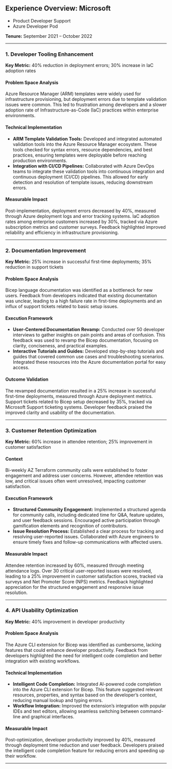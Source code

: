 ## Experience Overview: Microsoft 
- Product Developer Support
- Azure Developer Pod

**Tenure:** September 2021 – October 2022  

---

### 1. Developer Tooling Enhancement  
**Key Metric:** 40% reduction in deployment errors; 30% increase in IaC adoption rates  

#### Problem Space Analysis  
Azure Resource Manager (ARM) templates were widely used for infrastructure provisioning, but deployment errors due to template validation issues were common. This led to frustration among developers and a slower adoption rate of Infrastructure-as-Code (IaC) practices within enterprise environments.

#### Technical Implementation  
- **ARM Template Validation Tools:** Developed and integrated automated validation tools into the Azure Resource Manager ecosystem. These tools checked for syntax errors, resource dependencies, and best practices, ensuring templates were deployable before reaching production environments.
- **Integration with CI/CD Pipelines:** Collaborated with Azure DevOps teams to integrate these validation tools into continuous integration and continuous deployment (CI/CD) pipelines. This allowed for early detection and resolution of template issues, reducing downstream errors.

#### Measurable Impact  
Post-implementation, deployment errors decreased by 40%, measured through Azure deployment logs and error tracking systems. IaC adoption rates among enterprise customers increased by 30%, tracked via Azure subscription metrics and customer surveys. Feedback highlighted improved reliability and efficiency in infrastructure provisioning.

---

### 2. Documentation Improvement  
**Key Metric:** 25% increase in successful first-time deployments; 35% reduction in support tickets  

#### Problem Space Analysis  
Bicep language documentation was identified as a bottleneck for new users. Feedback from developers indicated that existing documentation was unclear, leading to a high failure rate in first-time deployments and an influx of support tickets related to basic setup issues.

#### Execution Framework  
- **User-Centered Documentation Revamp:** Conducted over 50 developer interviews to gather insights on pain points and areas of confusion. This feedback was used to revamp the Bicep documentation, focusing on clarity, conciseness, and practical examples.
- **Interactive Tutorials and Guides:** Developed step-by-step tutorials and guides that covered common use cases and troubleshooting scenarios. Integrated these resources into the Azure documentation portal for easy access.

#### Outcome Validation  
The revamped documentation resulted in a 25% increase in successful first-time deployments, measured through Azure deployment metrics. Support tickets related to Bicep setup decreased by 35%, tracked via Microsoft Support ticketing systems. Developer feedback praised the improved clarity and usability of the documentation.

---

### 3. Customer Retention Optimization  
**Key Metric:** 60% increase in attendee retention; 25% improvement in customer satisfaction  

#### Context  
Bi-weekly AZ Terraform community calls were established to foster engagement and address user concerns. However, attendee retention was low, and critical issues often went unresolved, impacting customer satisfaction.

#### Execution Framework  
- **Structured Community Engagement:** Implemented a structured agenda for community calls, including dedicated time for Q&A, feature updates, and user feedback sessions. Encouraged active participation through gamification elements and recognition of contributors.
- **Issue Resolution Process:** Established a clear process for tracking and resolving user-reported issues. Collaborated with Azure engineers to ensure timely fixes and follow-up communications with affected users.

#### Measurable Impact  
Attendee retention increased by 60%, measured through meeting attendance logs. Over 30 critical user-reported issues were resolved, leading to a 25% improvement in customer satisfaction scores, tracked via surveys and Net Promoter Score (NPS) metrics. Feedback highlighted appreciation for the structured engagement and responsive issue resolution.

---

### 4. API Usability Optimization  
**Key Metric:** 40% improvement in developer productivity  

#### Problem Space Analysis  
The Azure CLI extension for Bicep was identified as cumbersome, lacking features that could enhance developer productivity. Feedback from developers highlighted the need for intelligent code completion and better integration with existing workflows.

#### Technical Implementation  
- **Intelligent Code Completion:** Integrated AI-powered code completion into the Azure CLI extension for Bicep. This feature suggested relevant resources, properties, and syntax based on the developer’s context, reducing manual lookup and typing errors.
- **Workflow Integration:** Improved the extension’s integration with popular IDEs and text editors, allowing seamless switching between command-line and graphical interfaces.

#### Measurable Impact  
Post-optimization, developer productivity improved by 40%, measured through deployment time reduction and user feedback. Developers praised the intelligent code completion feature for reducing errors and speeding up their workflow.

---
